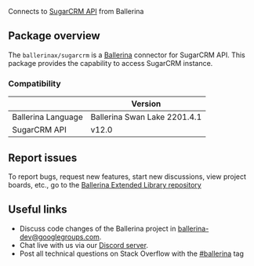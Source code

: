 Connects to [SugarCRM API](https://support.sugarcrm.com/Documentation/Sugar_Developer/Sugar_Developer_Guide_12.0/Integration/Web_Services/REST_API/) from Ballerina

## Package overview
The `ballerinax/sugarcrm` is a [Ballerina](https://ballerina.io/) connector for SugarCRM API.
This package provides the capability to access SugarCRM instance.

### Compatibility
|                             | Version                        |
|-----------------------------|--------------------------------|
| Ballerina Language          | Ballerina Swan Lake 2201.4.1   | 
| SugarCRM API                | v12.0                          |

## Report issues
To report bugs, request new features, start new discussions, view project boards, etc., go to the [Ballerina Extended Library repository](https://github.com/ballerina-platform/ballerina-extended-library)

## Useful links
- Discuss code changes of the Ballerina project in [ballerina-dev@googlegroups.com](mailto:ballerina-dev@googlegroups.com).
- Chat live with us via our [Discord server](https://discord.gg/ballerinalang).
- Post all technical questions on Stack Overflow with the [#ballerina](https://stackoverflow.com/questions/tagged/ballerina) tag

